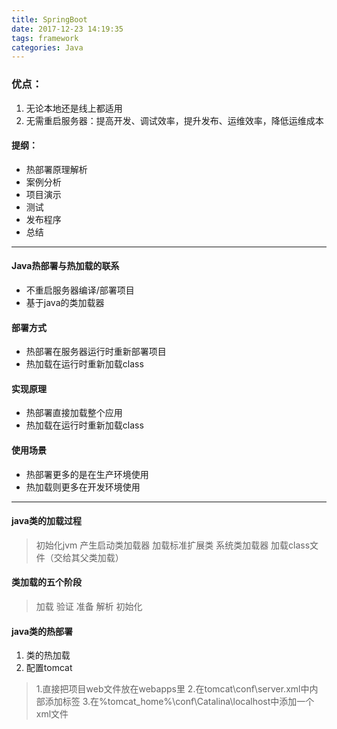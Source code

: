 ```yaml
---
title: SpringBoot
date: 2017-12-23 14:19:35
tags: framework
categories: Java
---
```


### 优点：

 1. 无论本地还是线上都适用
 2. 无需重启服务器：提高开发、调试效率，提升发布、运维效率，降低运维成本

#### 提纲：

 - 热部署原理解析
 - 案例分析
 - 项目演示
 - 测试
 - 发布程序
 - 总结
 
----------

#### Java热部署与热加载的联系

- 不重启服务器编译/部署项目
- 基于java的类加载器

#### 部署方式
- 热部署在服务器运行时重新部署项目
- 热加载在运行时重新加载class

#### 实现原理
- 热部署直接加载整个应用
- 热加载在运行时重新加载class

#### 使用场景
- 热部署更多的是在生产环境使用
- 热加载则更多在开发环境使用

----------

#### java类的加载过程
> 初始化jvm
产生启动类加载器
加载标准扩展类
系统类加载器
加载class文件（交给其父类加载）

#### 类加载的五个阶段
> 加载
验证
准备
解析
初始化

#### java类的热部署

 1. 类的热加载
 2. 配置tomcat
 > 1.直接把项目web文件放在webapps里
2.在tomcat\conf\server.xml中<host></host>内部添加<context/>标签
3.在%tomcat_home%\conf\Catalina\localhost中添加一个xml文件

